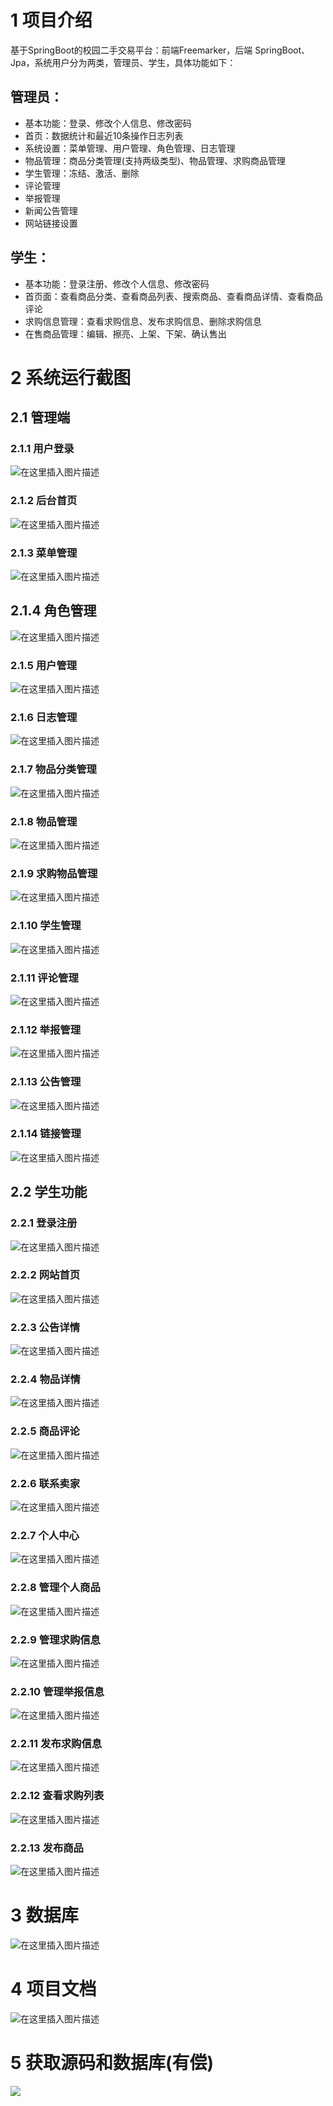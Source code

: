 # 1 项目介绍
基于SpringBoot的校园二手交易平台：前端Freemarker，后端 SpringBoot、Jpa，系统用户分为两类，管理员、学生，具体功能如下：
## 管理员：
- 基本功能：登录、修改个人信息、修改密码
- 首页：数据统计和最近10条操作日志列表
- 系统设置：菜单管理、用户管理、角色管理、日志管理
- 物品管理：商品分类管理(支持两级类型)、物品管理、求购商品管理
- 学生管理：冻结、激活、删除
- 评论管理
- 举报管理
- 新闻公告管理
- 网站链接设置
## 学生：
- 基本功能：登录注册、修改个人信息、修改密码
- 首页面：查看商品分类、查看商品列表、搜索商品、查看商品详情、查看商品评论
- 求购信息管理：查看求购信息、发布求购信息、删除求购信息
- 在售商品管理：编辑、擦亮、上架、下架、确认售出
# 2 系统运行截图
## 2.1 管理端
### 2.1.1 用户登录
![在这里插入图片描述](images/01.png)
### 2.1.2 后台首页
![在这里插入图片描述](images/02.png)
### 2.1.3 菜单管理
![在这里插入图片描述](images/03.png)
## 2.1.4 角色管理
![在这里插入图片描述](images/04.png)
### 2.1.5 用户管理
![在这里插入图片描述](images/05.png)
### 2.1.6 日志管理
![在这里插入图片描述](images/06.png)
### 2.1.7 物品分类管理
![在这里插入图片描述](images/07.png)
### 2.1.8 物品管理
![在这里插入图片描述](images/08.png)
### 2.1.9 求购物品管理
![在这里插入图片描述](images/09.png)
### 2.1.10 学生管理
![在这里插入图片描述](images/10.png)
### 2.1.11 评论管理
![在这里插入图片描述](images/11.png)
### 2.1.12 举报管理
![在这里插入图片描述](images/12.png)
### 2.1.13 公告管理
![在这里插入图片描述](images/13.png)
### 2.1.14 链接管理
![在这里插入图片描述](images/14.png)
## 2.2 学生功能
### 2.2.1 登录注册
![在这里插入图片描述](images/15.png)
### 2.2.2 网站首页
![在这里插入图片描述](images/16.png)
### 2.2.3 公告详情
![在这里插入图片描述](images/17.png)
### 2.2.4 物品详情
![在这里插入图片描述](images/18.png)
### 2.2.5 商品评论
![在这里插入图片描述](images/19.png)
### 2.2.6 联系卖家
![在这里插入图片描述](images/20.png)

### 2.2.7 个人中心
![在这里插入图片描述](images/21.png)
### 2.2.8 管理个人商品
![在这里插入图片描述](images/22.png)
### 2.2.9 管理求购信息
![在这里插入图片描述](images/23.png)
### 2.2.10 管理举报信息
![在这里插入图片描述](images/24.png)

### 2.2.11 发布求购信息
![在这里插入图片描述](images/25.png)
### 2.2.12 查看求购列表
![在这里插入图片描述](images/26.png)
### 2.2.13 发布商品
![在这里插入图片描述](images/27.png)
# 3 数据库
![在这里插入图片描述](images/28.png)
# 4 项目文档
![在这里插入图片描述](images/29.png)
# 5 获取源码和数据库(有偿)
![](images/30.png)
